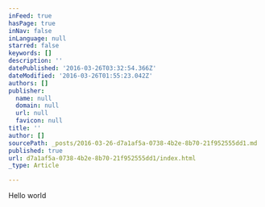 ```yaml
---
inFeed: true
hasPage: true
inNav: false
inLanguage: null
starred: false
keywords: []
description: ''
datePublished: '2016-03-26T03:32:54.366Z'
dateModified: '2016-03-26T01:55:23.042Z'
authors: []
publisher:
  name: null
  domain: null
  url: null
  favicon: null
title: ''
author: []
sourcePath: _posts/2016-03-26-d7a1af5a-0738-4b2e-8b70-21f952555dd1.md
published: true
url: d7a1af5a-0738-4b2e-8b70-21f952555dd1/index.html
_type: Article

---
```

Hello world